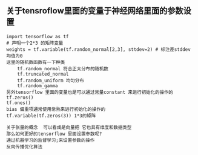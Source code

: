 ## 关于tensroflow里面的变量于神经网络里面的参数设置
    import tensorflow as tf 
    # 声明一个2*3 的矩阵变量
    weights = tf.variable(tf.random_normal[2,3], sttdev=2) # 标注差stddev 均值为0 
    这里的随机数函数有一下种类
        tf.random_normal 符合正太分布的随机数
        tf.truncated_normal 
        tf.random_uniform 均匀分布 
        tf.random_gamma 
    另外tensorflow 里面的变量也是可以通过常量constant 来进行初始化的操作的
    tf.zeros() 
    tf.ones() 
    bias 偏重项通常使用常熟来进行初始化的操作的
    tf.variable(tf.zeros(3)) 1*3的矩阵
    
    关于张量的概念  可以看成是向量把 它也具有维度和数据类型
    那么如何更好的tensorflow 里面设置参数呢?
    通过机器学习的监督学习;来设置参数的操作
    反向传播优化算法
    